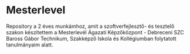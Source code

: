 # Mesterlevel
Repository a 2 éves munkámhoz, amit a szoftverfejlesztő- és tesztelő szakon készítettem a Mesterlevél Ágazati Képzőközpont - Debreceni SZC Baross Gábor Technikum, Szakképző Iskola és Kollégiumban folytatott tanulmányaim alatt.
